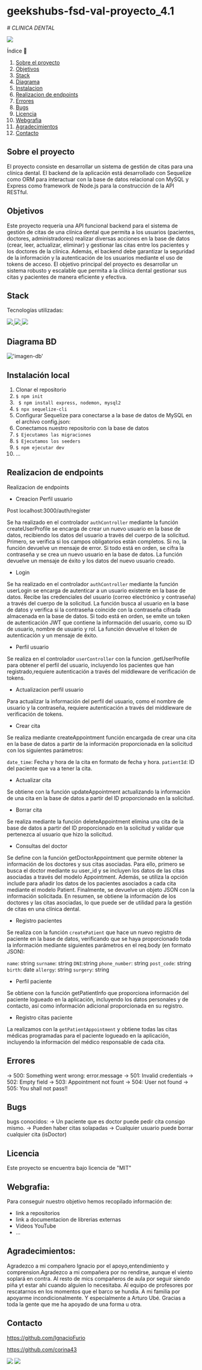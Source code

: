 # geekshubs-fsd-val-proyecto_4.1
<em> # CLINICA DENTAL </em>

 <p align="left">
   <img src="https://img.shields.io/badge/STATUS-EN%20DESAROLLO-green">
   </p>


   
<detalles>
   <summary> Índice 📝</summary> 
  <ol>
    <li><a href="#sobre-el-proyecto">Sobre el proyecto</a></li>
    <li><a href="#objetivo">Objetivos</a></li>
    <li><a href="#stack">Stack</a></li>
    <li><a href="#diagrama-bd">Diagrama</a></li>
    <li><a href="#instalacion-en-local">Instalacion</a></li>
    <li><a href="#endpoints">Realizacion de endpoints</a></li>
    <li><a href="#errores">Errores</a></li>
    <li><a href="#bugs">Bugs</a></li>
    <li><a href="#licencia">Licencia</a></li>
    <li><a href="#webgrafia">Webgrafia</a></li>
    <li><a href="#agradecimientos">Agradecimientos</a></li>
    <li><a href="#contacto">Contacto</a></li>
  </ol>
</detalles>

## Sobre el proyecto


El proyecto consiste en desarrollar un sistema de gestión de citas para una clínica dental. 
El backend de la aplicación está desarrollado con Sequelize como ORM para interactuar con la base de datos relacional con MySQL y Express como framework de Node.js para la construcción de la API RESTful.


## Objetivos

Este proyecto requería una API funcional backend para el sistema de gestión de citas de una clínica dental que permita a los usuarios (pacientes, doctores, administradores) realizar diversas acciones en la base de datos (crear, leer, actualizar, eliminar) y gestionar las citas entre los pacientes y los doctores de la clínica. Además, el backend debe garantizar la seguridad de la información y la autenticación de los usuarios mediante el uso de tokens de acceso. El objetivo principal del proyecto es desarrollar un sistema robusto y escalable que permita a la clínica dental gestionar sus citas y pacientes de manera eficiente y efectiva.

## Stack
Tecnologías utilizadas:
<div alinear="centro">
<a href="https://www.expressjs.com/">
    <img src= "https://img.shields.io/badge/express.js-%23404d59.svg?style=for-the-badge&logo=express&logoColor=%2361DAFB"/>
</a>
<a href="https://nodejs.org/es/">
    <img src= "https://img.shields.io/badge/node.js-026E00?style=for-the-badge&logo=node.js&logoColor=white"/>
</a>
<a href="https://developer.mozilla.org/es/docs/Web/JavaScript">
    <img src= "https://img.shields.io/badge/javascipt-EFD81D?style=for-the-badge&logo=javascript&logoColor=black"/>
</a>
 </div>

## Diagrama BD
!['imagen-db'](/img/Screenshot_70.png)

## Instalación local

1. Clonar el repositorio
2. `$ npm init `
3. ` $ npm install express, nodemon, mysql2`
4.  `$ npx sequelize-cli `
5.  Configurar Sequelize para conectarse a la base de datos de MySQL en el archivo config.json:
3. Conectamos nuestro repositorio con la base de datos
4. ``` $ Ejecutamos las migraciones ```
5. ``` $ Ejecutamos los seeders ```
6. ``` $ npm ejecutar dev ```
7. ...

## Realizacion de endpoints
<detalles>
<summary>Realizacion de endpoints</summary>

  - Creacion Perfil usuario


   Post localhost:3000/auth/register





Se ha realizado en el controlador `authController` mediante la función createUserProfile  se encarga de crear un nuevo usuario en la base de datos, recibiendo los datos del usuario a través del cuerpo de la solicitud. Primero, se verifica si los campos obligatorios están completos. Si no, la función devuelve un mensaje de error. Si todo está en orden, se cifra la contraseña y se crea un nuevo usuario en la base de datos. La función devuelve un mensaje de éxito y los datos del nuevo usuario creado.


   - Login


Se ha realizado en el controlador `authController` mediante la función  userLogin se encarga de autenticar a un usuario existente en la base de datos. Recibe las credenciales del usuario (correo electrónico y contraseña) a través del cuerpo de la solicitud. La función busca al usuario en la base de datos y verifica si la contraseña coincide con la contraseña cifrada almacenada en la base de datos. Si todo está en orden, se emite un token de autenticación JWT que contiene la información del usuario, como su ID de usuario, nombre de usuario y rol. La función devuelve el token de autenticación y un mensaje de éxito.


- Perfil usuario


Se realiza en el controlador `userController` con la funcion .getUserProfile para obtener el perfil del usuario, incluyendo los pacientes que han registrado,requiere autenticación a través del middleware de verificación de tokens.


- Actualizacion perfil usuario


Para actualizar la información del perfil del usuario, como el nombre de usuario y la contraseña, requiere autenticación a través del middleware de verificación de tokens.


-   Crear cita


Se realiza mediante createAppointment función encargada de crear una cita en la base de datos a partir de la información proporcionada en la solicitud con los siguientes parámetros:


`date_time`: Fecha y hora de la cita en formato de fecha y hora.
`patientId`: ID del paciente que va a tener la cita.


-  Actualizar cita

Se obtiene con la función updateAppointment actualizando la información de una cita en la base de datos a partir del ID proporcionado en la solicitud.


-  Borrar cita

Se realiza mediante la función deleteAppointment  elimina una cita de la base de datos a partir del ID proporcionado en la solicitud y validar que pertenezca al usuario que hizo la solicitud.
 

  - Consultas del doctor
    

Se define con la función getDoctorAppointment que  permite obtener la información de los doctores y sus citas asociadas. Para ello, primero se busca el doctor mediante su user_id y se incluyen los datos de las citas asociadas a través del modelo Appointment. Además, se utiliza la opción include para añadir los datos de los pacientes asociados a cada cita mediante el modelo Patient. Finalmente, se devuelve un objeto JSON con la información solicitada. En resumen, se obtiene la información de los doctores y las citas asociadas, lo que puede ser de utilidad para la gestión de citas en una clínica dental.


 - Registro pacientes


 Se realiza con la función `createPatient` que hace un nuevo registro de paciente en la base de datos, verificando que se haya proporcionado toda la información mediante siguientes parámetros en el req.body (en formato JSON):

`name`: string
`surname`: string
`DNI`:string
`phone_number`: string
`post_code`: string
`birth`: date
`allergy`: string
 `surgery`: string


 - Perfil paciente


 Se obtiene  con la función getPatientInfo que proporciona información del paciente logueado en la aplicación, incluyendo los datos personales y de contacto, así como información adicional proporcionada en su registro.

 - Registro citas paciente

 La realizamos con la `getPatientAppointment` y obtiene todas las citas médicas programadas para el paciente logueado en la aplicación, incluyendo la información del médico responsable de cada cita.
</detalles>

## Errores


-> 500: Something went wrong: error.message
-> 501: Invalid credentials
-> 502: Empty field
-> 503: Appointment not fount
-> 504: User not found
-> 505: You shall not pass!!

## Bugs

bugs conocidos:
-> Un paciente que es doctor puede pedir cita consigo mismo.
-> Pueden haber citas solapadas
-> Cualquier usuario puede borrar cualquier cita (isDoctor)

## Licencia

Este proyecto se encuentra bajo licencia de "MIT"

## Webgrafia:

Para conseguir nuestro objetivo hemos recopilado información de:
- link a repositorios 
- link a documentacion de librerias externas
- Videos YouTube
- ...

## Agradecimientos:

Agradezco a mi compañero Ignacio por el apoyo,entendimiento y comprension.Agradezco a mi compañera por no rendirse, aunque el viento soplará en contra. Al resto de mics compañeros de aula por seguir siendo piña yt estar ahí cuando alguien lo necesitaba. Al equipo de profesores por rescatarnos en los momentos que el barco se hundía. A mi familia por apoyarme incondicionalmente. Y especialmente a Arturo Ubé. Gracias a toda la gente que me ha apoyado de una forma u otra.


## Contacto

https://github.com/IgnacioFurio


https://github.com/corina43

<a href = "mailto:micorreoelectronico@gmail.com"><img src="https://img.shields.io/badge/Gmail-C6362C?style=for-the-badge&logo=gmail&logoColor=white" target="_blank"></a>
<a href="https://www.linkedin.com/in/linkedinUser/" target="_blank"><img src="https://img.shields.io/badge/-LinkedIn-%230077B5?style=for-the-badge&logo=linkedin&logoColor=white" target="_blank"></a> 
</p>
   
